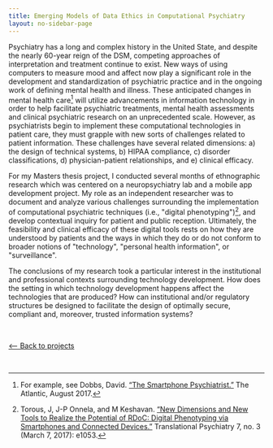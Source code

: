 ```yaml
---
title: Emerging Models of Data Ethics in Computational Psychiatry
layout: no-sidebar-page
---
```


Psychiatry has a long and complex history in the United State, and despite the nearly 60-year reign of the DSM, competing approaches of interpretation and treatment continue to exist. New ways of using computers to measure mood and affect now play a significant role in the development and standardization of psychiatric practice and in the ongoing work of defining mental health and illness. These anticipated changes in mental health care[^1] will utilize advancements in information technology in order to help facilitate psychiatric treatments, mental health assessments and clinical psychiatric research on an unprecedented scale. However, as psychiatrists begin to implement these computational technologies in patient care, they must grapple with new sorts of challenges related to patient information. These challenges have several related dimensions: a) the design of technical systems, b) HIPAA compliance, c) disorder classifications, d) physician-patient relationships, and e) clinical efficacy. 

For my Masters thesis project, I conducted several months of ethnographic research which was centered on a neuropsychiatry lab and a mobile app development project. My role as an independent researcher was to document and analyze various challenges surrounding the implementation of computational psychiatric techniques (i.e., "digital phenotyping")[^2], and develop contextual inquiry for patient and public reception. Ultimately, the feasibility and clinical efficacy of these digital tools rests on how they are understood by patients and the ways in which they do or do not conform to broader notions of "technology", "personal health information", or "surveillance".

The conclusions of my research took a particular interest in the institutional and professional contexts surrounding technology development. How does the setting in which technology development happens affect the technologies that are produced? How can institutional and/or regulatory structures be designed to facilitate the design of optimally secure, compliant and, moreover, trusted information systems?


<br>

[<-- Back to projects](../)

<br>


[^1]: For example, see Dobbs, David. [“The Smartphone Psychiatrist.”](https://www.theatlantic.com/magazine/archive/2017/07/the-smartphone-psychiatrist/528726/) The Atlantic, August 2017.

[^2]: Torous, J, J-P Onnela, and M Keshavan. [“New Dimensions and New Tools to Realize the Potential of RDoC: Digital Phenotyping via Smartphones and Connected Devices.”](https://doi.org/10.1038/tp.2017.25) Translational Psychiatry 7, no. 3 (March 7, 2017): e1053.
